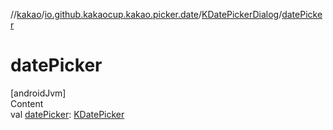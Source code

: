 //[kakao](../../../index.md)/[io.github.kakaocup.kakao.picker.date](../index.md)/[KDatePickerDialog](index.md)/[datePicker](date-picker.md)



# datePicker  
[androidJvm]  
Content  
val [datePicker](date-picker.md): [KDatePicker](../-k-date-picker/index.md)  



